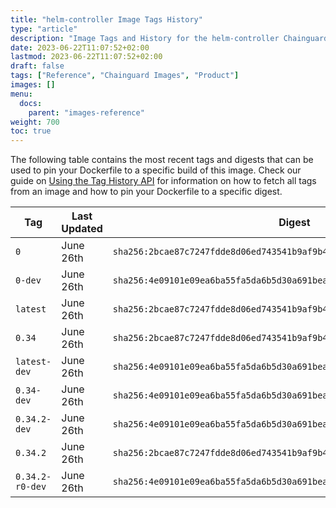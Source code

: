 ```yaml
---
title: "helm-controller Image Tags History"
type: "article"
description: "Image Tags and History for the helm-controller Chainguard Image"
date: 2023-06-22T11:07:52+02:00
lastmod: 2023-06-22T11:07:52+02:00
draft: false
tags: ["Reference", "Chainguard Images", "Product"]
images: []
menu:
  docs:
    parent: "images-reference"
weight: 700
toc: true
---
```


The following table contains the most recent tags and digests that can be used to pin your Dockerfile to a specific build of this image. Check our guide on [Using the Tag History API](/chainguard/chainguard-images/using-the-tag-history-api/) for information on how to fetch all tags from an image and how to pin your Dockerfile to a specific digest.

| Tag             | Last Updated | Digest                                                                    |
|-----------------|--------------|---------------------------------------------------------------------------|
| `0`             | June 26th    | `sha256:2bcae87c7247fdde8d06ed743541b9af9b46048d1b77538ca01ab9e1e9021573` |
| `0-dev`         | June 26th    | `sha256:4e09101e09ea6ba55fa5da6b5d30a691bea243d6c7db7f5cec2ba54e2d960bd6` |
| `latest`        | June 26th    | `sha256:2bcae87c7247fdde8d06ed743541b9af9b46048d1b77538ca01ab9e1e9021573` |
| `0.34`          | June 26th    | `sha256:2bcae87c7247fdde8d06ed743541b9af9b46048d1b77538ca01ab9e1e9021573` |
| `latest-dev`    | June 26th    | `sha256:4e09101e09ea6ba55fa5da6b5d30a691bea243d6c7db7f5cec2ba54e2d960bd6` |
| `0.34-dev`      | June 26th    | `sha256:4e09101e09ea6ba55fa5da6b5d30a691bea243d6c7db7f5cec2ba54e2d960bd6` |
| `0.34.2-dev`    | June 26th    | `sha256:4e09101e09ea6ba55fa5da6b5d30a691bea243d6c7db7f5cec2ba54e2d960bd6` |
| `0.34.2`        | June 26th    | `sha256:2bcae87c7247fdde8d06ed743541b9af9b46048d1b77538ca01ab9e1e9021573` |
| `0.34.2-r0-dev` | June 26th    | `sha256:4e09101e09ea6ba55fa5da6b5d30a691bea243d6c7db7f5cec2ba54e2d960bd6` |
